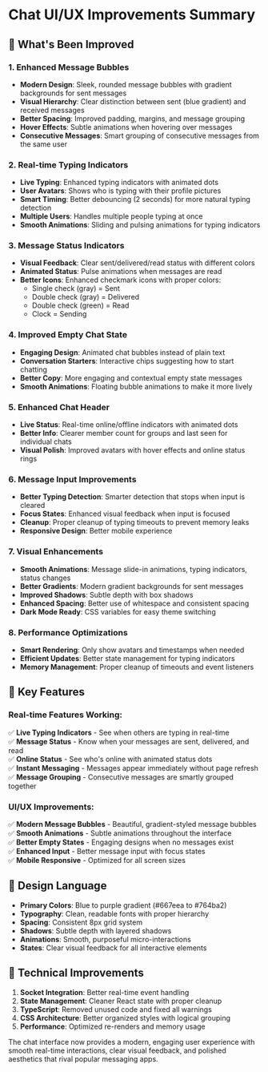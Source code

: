 # Chat UI/UX Improvements Summary

## 🎉 What's Been Improved

### 1. **Enhanced Message Bubbles**
- **Modern Design**: Sleek, rounded message bubbles with gradient backgrounds for sent messages
- **Visual Hierarchy**: Clear distinction between sent (blue gradient) and received messages
- **Better Spacing**: Improved padding, margins, and message grouping
- **Hover Effects**: Subtle animations when hovering over messages
- **Consecutive Messages**: Smart grouping of consecutive messages from the same user

### 2. **Real-time Typing Indicators**
- **Live Typing**: Enhanced typing indicators with animated dots
- **User Avatars**: Shows who is typing with their profile pictures
- **Smart Timing**: Better debouncing (2 seconds) for more natural typing detection
- **Multiple Users**: Handles multiple people typing at once
- **Smooth Animations**: Sliding and pulsing animations for typing indicators

### 3. **Message Status Indicators**
- **Visual Feedback**: Clear sent/delivered/read status with different colors
- **Animated Status**: Pulse animations when messages are read
- **Better Icons**: Enhanced checkmark icons with proper colors:
  - Single check (gray) = Sent
  - Double check (gray) = Delivered  
  - Double check (green) = Read
  - Clock = Sending

### 4. **Improved Empty Chat State**
- **Engaging Design**: Animated chat bubbles instead of plain text
- **Conversation Starters**: Interactive chips suggesting how to start chatting
- **Better Copy**: More engaging and contextual empty state messages
- **Smooth Animations**: Floating bubble animations to make it more lively

### 5. **Enhanced Chat Header**
- **Live Status**: Real-time online/offline indicators with animated dots
- **Better Info**: Clearer member count for groups and last seen for individual chats
- **Visual Polish**: Improved avatars with hover effects and online status rings

### 6. **Message Input Improvements**
- **Better Typing Detection**: Smarter detection that stops when input is cleared
- **Focus States**: Enhanced visual feedback when input is focused
- **Cleanup**: Proper cleanup of typing timeouts to prevent memory leaks
- **Responsive Design**: Better mobile experience

### 7. **Visual Enhancements**
- **Smooth Animations**: Message slide-in animations, typing indicators, status changes
- **Better Gradients**: Modern gradient backgrounds for sent messages
- **Improved Shadows**: Subtle depth with box shadows
- **Enhanced Spacing**: Better use of whitespace and consistent spacing
- **Dark Mode Ready**: CSS variables for easy theme switching

### 8. **Performance Optimizations**
- **Smart Rendering**: Only show avatars and timestamps when needed
- **Efficient Updates**: Better state management for typing indicators
- **Memory Management**: Proper cleanup of timeouts and event listeners

## 🚀 Key Features

### Real-time Features Working:
✅ **Live Typing Indicators** - See when others are typing in real-time  
✅ **Message Status** - Know when your messages are sent, delivered, and read  
✅ **Online Status** - See who's online with animated status dots  
✅ **Instant Messaging** - Messages appear immediately without page refresh  
✅ **Message Grouping** - Consecutive messages are smartly grouped together  

### UI/UX Improvements:
✅ **Modern Message Bubbles** - Beautiful, gradient-styled message bubbles  
✅ **Smooth Animations** - Subtle animations throughout the interface  
✅ **Better Empty States** - Engaging designs when no messages exist  
✅ **Enhanced Input** - Better message input with focus states  
✅ **Mobile Responsive** - Optimized for all screen sizes  

## 🎨 Design Language

- **Primary Colors**: Blue to purple gradient (#667eea to #764ba2)
- **Typography**: Clean, readable fonts with proper hierarchy
- **Spacing**: Consistent 8px grid system
- **Shadows**: Subtle depth with layered shadows
- **Animations**: Smooth, purposeful micro-interactions
- **States**: Clear visual feedback for all interactive elements

## 🔧 Technical Improvements

1. **Socket Integration**: Better real-time event handling
2. **State Management**: Cleaner React state with proper cleanup
3. **TypeScript**: Removed unused code and fixed all warnings
4. **CSS Architecture**: Better organized styles with logical grouping
5. **Performance**: Optimized re-renders and memory usage

The chat interface now provides a modern, engaging user experience with smooth real-time interactions, clear visual feedback, and polished aesthetics that rival popular messaging apps.

